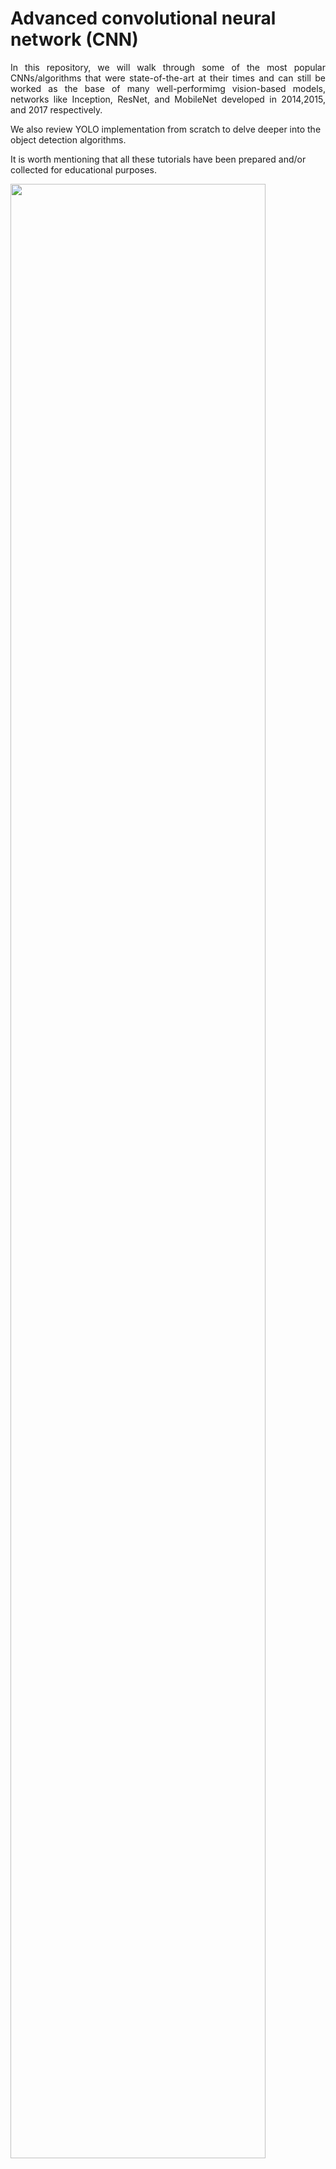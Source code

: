 
# Advanced  convolutional neural network (CNN)
<p align="justify">In this repository, we will walk through some of the most popular CNNs/algorithms that were state-of-the-art at their times and can still be worked as the base of many well-performimg vision-based models, networks like Inception, ResNet, and MobileNet developed in 2014,2015, and 2017 respectively.</p>

We also review YOLO implementation from scratch to delve deeper into the object detection algorithms.

It is worth mentioning that all these tutorials have been prepared and/or collected for educational purposes.


<img src="https://www.researchgate.net/publication/332796173/figure/fig5/AS:962673571278860@1606530673531/Advanced-CNN-model-by-incorporating-convolution-pooling-inception-softmax-layers_W640.jpg" width="90%">

